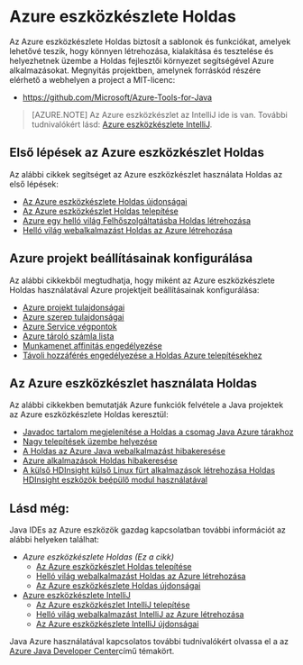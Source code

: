 <properties
    pageTitle="Azure eszközkészlete Holdas |} Microsoft Azure"
    description="Az Azure eszközkészlet találhat Holdas."
    services=""
    documentationCenter="java"
    authors="rmcmurray"
    manager="wpickett"
    editor=""/>

<tags
    ms.service="multiple"
    ms.workload="na"
    ms.tgt_pltfrm="multiple"
    ms.devlang="Java"
    ms.topic="article"
    ms.date="09/20/2016" 
    ms.author="robmcm;asirveda"/>

<!-- Legacy MSDN URL = https://msdn.microsoft.com/library/azure/hh694271.aspx -->

# <a name="azure-toolkit-for-eclipse"></a>Azure eszközkészlete Holdas

Az Azure eszközkészlete Holdas biztosít a sablonok és funkciókat, amelyek lehetővé teszik, hogy könnyen létrehozása, kialakítása és tesztelése és helyezhetnek üzembe a Holdas fejlesztői környezet segítségével Azure alkalmazásokat. Megnyitás projektben, amelynek forráskód részére elérhető a webhelyen a project a MIT-licenc:

* <https://github.com/Microsoft/Azure-Tools-for-Java>

> [AZURE.NOTE] Az Azure eszközkészlet az IntelliJ ide is van. További tudnivalókért lásd: [Azure eszközkészlete IntelliJ].

## <a name="getting-started-with-the-azure-toolkit-for-eclipse"></a>Első lépések az Azure eszközkészlet Holdas

Az alábbi cikkek segítséget az Azure eszközkészlet használata Holdas az első lépések:

* [Az Azure eszközkészlete Holdas újdonságai]
* [Az Azure eszközkészlet Holdas telepítése]
* [Azure egy helló világ Felhőszolgáltatásba Holdas létrehozása]
* [Helló világ webalkalmazást Holdas az Azure létrehozása]

## <a name="configuring-azure-project-settings"></a>Azure projekt beállításainak konfigurálása

Az alábbi cikkekből megtudhatja, hogy miként az Azure eszközkészlete Holdas használatával Azure projektjeit beállításainak konfigurálása:

* [Azure projekt tulajdonságai]
* [Azure szerep tulajdonságai]
* [Azure Service végpontok]
* [Azure tároló számla lista]
* [Munkamenet affinitás engedélyezése]
* [Távoli hozzáférés engedélyezése a Holdas Azure telepítésekhez]

## <a name="using-the-azure-toolkit-for-eclipse"></a>Az Azure eszközkészlet használata Holdas

Az alábbi cikkekben bemutatják Azure funkciók felvétele a Java projektek az Azure eszközkészlete Holdas keresztül:

* [Javadoc tartalom megjelenítése a Holdas a csomag Java Azure tárakhoz]
* [Nagy telepítések üzembe helyezése]
* [A Holdas az Azure Java webalkalmazást hibakeresése]
* [Azure alkalmazások Holdas hibakeresése]
* [A külső HDInsight külső Linux fürt alkalmazások létrehozása Holdas HDInsight eszközök beépülő modul használatával][HDInsight Tools Plugin for Eclipse]

## <a name="see-also"></a>Lásd még:

Java IDEs az Azure eszközök gazdag kapcsolatban további információt az alábbi helyeken találhat:

- *Azure eszközkészlete Holdas (Ez a cikk)*
  - [Az Azure eszközkészlet Holdas telepítése]
  - [Helló világ webalkalmazást Holdas az Azure létrehozása]
  - [Az Azure eszközkészlete Holdas újdonságai]
- [Azure eszközkészlete IntelliJ]
  - [Az Azure eszközkészlet IntelliJ telepítése]
  - [Helló világ webalkalmazást IntelliJ az Azure létrehozása]
  - [Az Azure eszközkészlete IntelliJ újdonságai]

Java Azure használatával kapcsolatos további tudnivalókért olvassa el a az [Azure Java Developer Center]című témakört.

<!-- URL List -->

[Azure Toolkit for Eclipse]: ./azure-toolkit-for-eclipse.md
[Azure eszközkészlete IntelliJ]: ./azure-toolkit-for-intellij.md
[Helló világ webalkalmazást Holdas az Azure létrehozása]: ./app-service-web/app-service-web-eclipse-create-hello-world-web-app.md
[Helló világ webalkalmazást IntelliJ az Azure létrehozása]: ./app-service-web/app-service-web-intellij-create-hello-world-web-app.md
[Az Azure eszközkészlet Holdas telepítése]: ./azure-toolkit-for-eclipse-installation.md
[Az Azure eszközkészlet IntelliJ telepítése]: ./azure-toolkit-for-intellij-installation.md
[Az Azure eszközkészlete Holdas újdonságai]: ./azure-toolkit-for-eclipse-whats-new.md
[Az Azure eszközkészlete IntelliJ újdonságai]: ./azure-toolkit-for-intellij-whats-new.md

[Azure Java Developer Center]: https://azure.microsoft.com/develop/java/

[Azure projekt tulajdonságai]: ./azure-toolkit-for-eclipse-azure-project-properties.md
[Azure szerep tulajdonságai]: ./azure-toolkit-for-eclipse-azure-role-properties.md
[Azure Service végpontok]: ./azure-toolkit-for-eclipse-azure-service-endpoints.md
[Azure tároló számla lista]: ./azure-toolkit-for-eclipse-azure-storage-account-list.md
[Azure egy helló világ Felhőszolgáltatásba Holdas létrehozása]: ./azure-toolkit-for-eclipse-creating-a-hello-world-application.md
[Azure alkalmazások Holdas hibakeresése]: ./azure-toolkit-for-eclipse-debugging-azure-applications.md
[A Holdas az Azure Java webalkalmazást hibakeresése]: ./app-service-web/app-service-web-debug-java-web-app-in-eclipse.md
[Nagy telepítések üzembe helyezése]: ./azure-toolkit-for-eclipse-deploying-large-deployments.md
[Javadoc tartalom megjelenítése a Holdas a csomag Java Azure tárakhoz]: ./azure-toolkit-for-eclipse-displaying-javadoc-content-for-azure-libraries.md
[Távoli hozzáférés engedélyezése a Holdas Azure telepítésekhez]: ./azure-toolkit-for-eclipse-enabling-remote-access-for-azure-deployments.md
[Munkamenet affinitás engedélyezése]: ./azure-toolkit-for-eclipse-enable-session-affinity.md
[HDInsight Tools Plugin for Eclipse]: ./hdinsight/hdinsight-apache-spark-eclipse-tool-plugin.md
[How to Authenticate Web Users with Azure Access Control Service Using Eclipse]: ./active-directory/active-directory-java-authenticate-users-access-control-eclipse.md

<!-- [How to Maintain Session Data with Session Affinity]: http://go.microsoft.com/fwlink/?LinkID=699539 -->
<!-- [How to Use Co-located Caching]: http://go.microsoft.com/fwlink/?LinkID=699542 -->
<!-- [How to Use Dedicated Caching]: http://go.microsoft.com/fwlink/?LinkID=699543 -->
<!-- [How to Use JMS with AMQP 1.0 in Azure with Eclipse]: http://go.microsoft.com/fwlink/?LinkID=699544 -->
<!-- [How to Use SSL Offloading]: http://go.microsoft.com/fwlink/?LinkID=699545 -->
<!-- [SSL Offloading]: http://go.microsoft.com/fwlink/?LinkID=699549 -->
<!-- [Using the Azure Service Runtime Library in JSP]: http://go.microsoft.com/fwlink/?LinkID=699551 -->
